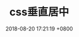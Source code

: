 ---
layout: post
title:  "css垂直居中"
date:   2018-08-20 17:21:19 +0800
categories: css
tags: css-layout
description: 本文介绍了css垂直居中的方法
---